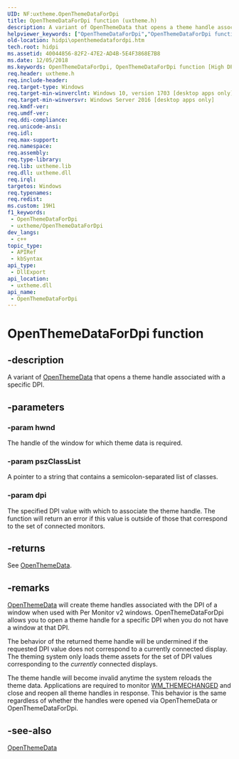 ```yaml
---
UID: NF:uxtheme.OpenThemeDataForDpi
title: OpenThemeDataForDpi function (uxtheme.h)
description: A variant of OpenThemeData that opens a theme handle associated with a specific DPI.
helpviewer_keywords: ["OpenThemeDataForDpi","OpenThemeDataForDpi function [High DPI]","hidpi.openthemedatafordpi","uxtheme/OpenThemeDataForDpi"]
old-location: hidpi\openthemedatafordpi.htm
tech.root: hidpi
ms.assetid: 40044856-82F2-47E2-AD4B-5E4F3868E7B8
ms.date: 12/05/2018
ms.keywords: OpenThemeDataForDpi, OpenThemeDataForDpi function [High DPI], hidpi.openthemedatafordpi, uxtheme/OpenThemeDataForDpi
req.header: uxtheme.h
req.include-header: 
req.target-type: Windows
req.target-min-winverclnt: Windows 10, version 1703 [desktop apps only]
req.target-min-winversvr: Windows Server 2016 [desktop apps only]
req.kmdf-ver: 
req.umdf-ver: 
req.ddi-compliance: 
req.unicode-ansi: 
req.idl: 
req.max-support: 
req.namespace: 
req.assembly: 
req.type-library: 
req.lib: uxtheme.lib
req.dll: uxtheme.dll
req.irql: 
targetos: Windows
req.typenames: 
req.redist: 
ms.custom: 19H1
f1_keywords:
 - OpenThemeDataForDpi
 - uxtheme/OpenThemeDataForDpi
dev_langs:
 - c++
topic_type:
 - APIRef
 - kbSyntax
api_type:
 - DllExport
api_location:
 - uxtheme.dll
api_name:
 - OpenThemeDataForDpi
---
```


# OpenThemeDataForDpi function


## -description

A variant of <a href="/windows/desktop/api/uxtheme/nf-uxtheme-openthemedata">OpenThemeData</a> that opens a theme handle associated with a specific DPI.

## -parameters

### -param hwnd

The handle of the window for which theme data is required.

### -param pszClassList

A pointer to a string that contains a semicolon-separated list of classes.

### -param dpi

The specified DPI value with which to associate the theme handle. The function will return an error if this value is outside of those that correspond to the set of connected monitors.

## -returns

See <a href="/windows/desktop/api/uxtheme/nf-uxtheme-openthemedata">OpenThemeData</a>.

## -remarks

<a href="/windows/desktop/api/uxtheme/nf-uxtheme-openthemedata">OpenThemeData</a> will create theme handles associated with the DPI of a window when used with Per Monitor v2 windows. OpenThemeDataForDpi allows you to open a theme handle for a specific DPI when you do not have a window at that DPI.

The behavior of the returned theme handle will be undermined if the requested DPI value does not correspond to a currently connected display. The theming system only loads theme assets for the set of DPI values corresponding to the <i>currently</i> connected displays.

The theme handle will become invalid anytime the system reloads the theme data. Applications are required to monitor <a href="/windows/desktop/winmsg/wm-themechanged">WM_THEMECHANGED</a> and close and reopen all theme handles in response. This behavior is the same regardless of whether the handles were opened via OpenThemeData or OpenThemeDataForDpi.

## -see-also

<a href="/windows/desktop/api/uxtheme/nf-uxtheme-openthemedata">OpenThemeData</a>